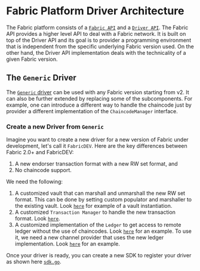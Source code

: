 # Fabric Platform Driver Architecture

The Fabric platform consists of a [`Fabric API`](https://github.com/hyperledger-labs/fabric-smart-client/tree/main/platform/fabric) 
and a [`Driver API`](https://github.com/hyperledger-labs/fabric-smart-client/tree/main/platform/fabric/driver).
The Fabric API provides a higher level API to deal with a Fabric network. 
It is built on top of the Driver API and its goal is to provider a programming environment that is independent 
from the specific underlying Fabric version used.
On the other hand, the Driver API implementation deals with the technicality of a given Fabric version.

## The `Generic` Driver

The [`Generic` driver](https://github.com/arner/fabric-smart-client/tree/main/platform/fabric/core/generic) can be used with any Fabric version starting from v2.
It can also be further extended by replacing some of the subcomponents. 
For example, one can introduce a different way to handle the chaincode just by provider a different implementation
of the `ChaincodeManager` interface.

### Create a new Driver from `Generic`

Imagine you want to create a new driver for a new version of Fabric under development, let's call it `FabricDEV`.
Here are the key differences between Fabric 2.0+ and FabricDEV:
1. A new endorser transaction format with a new RW set format, and
2. No chaincode support.

We need the following:
1. A customized vault that can marshall and unmarshall the new RW set format. 
This can be done by setting custom populator and marshaller to the existing vault. 
Look [`here`](fabricdev/core/fabricdev/vault/vault.go) for example of a vault instantiation.
2. A customized `Transaction Manager` to handle the new transaction format. 
Look [`here`](fabricdev/core/fabricdev/transaction/manager.go).
3. A customized implementation of the `Ledger` to get access to remote ledger without the use of chaincodes.
Look [`here`](fabricdev/core/fabricdev/ledger/ledger.go) for an example.
To use it, we need a new channel provider that uses the new ledger implementation.
Look [`here`](fabricdev/core/fabricdev/channelprovider.go) for an example.

Once your driver is ready, you can create a new SDK to register your driver as shown here [`sdk.go`](./fabricdev/sdk/dig/sdk.go).
